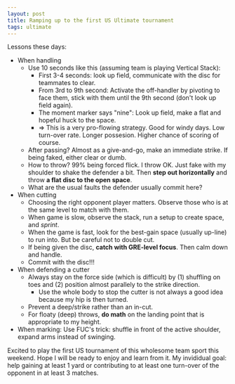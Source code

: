 ```yaml
---
layout: post
title: Ramping up to the first US Ultimate tournament
tags: ultimate
---
```


Lessons these days:
- When handling
    - Use 10 seconds like this (assuming team is playing Vertical Stack): 
        - First 3-4 seconds: look up field, communicate with the disc for teammates to clear.
        - From 3rd to 9th second: Activate the off-handler by pivoting to face them, stick with them until the 9th second (don't look up field again).
        - The moment marker says "nine": Look up field, make a flat and hopeful huck to the space.
        - => This is a very pro-flowing strategy. Good for windy days. Low turn-over rate. Longer possesion. Higher chance of scoring of course.
    - After passing? Almost as a give-and-go, make an immediate strike. If being faked, either clear or dumb.
    - How to throw? 99% being forced flick. I throw OK. Just fake with my shoulder to shake the defender a bit. Then **step out horizontally** and throw **a flat disc to the open space**.
    - What are the usual faults the defender usually commit here?
- When cutting
    - Choosing the right opponent player matters. Observe those who is at the same level to match with them.
    - When game is slow, observe the stack, run a setup to create space, and *sprint*. 
    - When the game is fast, look for the best-gain space (usually up-line) to run into. But be careful not to double cut.
    - If being given the disc, **catch with GRE-level focus**. Then calm down and handle.
    - Commit with the disc!!!
- When defending a cutter
    - Always stay on the force side (which is difficult) by (1) shuffling on toes and (2) position almost parallely to the strike direction.
        - Use the whole body to stop the cutter is not always a good idea because my hip is then turned.
    - Prevent a deep/strike rather than an in-cut.
    - For floaty (deep) throws, **do math** on the landing point that is appropriate to my height.
- When marking: Use FUC's trick: shuffle in front of the active shoulder, expand arms instead of swinging.


Excited to play the first US tournament of this wholesome team sport this weekend. Hope I will be ready to enjoy and learn from it. My invididual goal: help gaining at least 1 yard or contributing to at least one turn-over of the opponent in at least 3 matches.